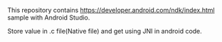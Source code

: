 This repository contains https://developer.android.com/ndk/index.html sample with Android Studio.

Store value in .c file(Native file) and get using JNI in android code.
